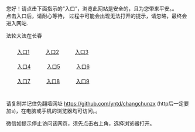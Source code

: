 您好！请点击下面指示的“入口”，浏览此网站是安全的，且为您带来平安。。 <br/>
点击入口后，请耐心等待， 过程中可能会出现无法打开的提示，请忽略，最终会进入网站. </br>

法轮大法在长春<br/>
<div style="padding:10px"><a style="margin:20px" target="_blank" href="https://d3bvphlre1zmzf.cloudfront.net/2Qpsp?tjvijlha" id="ccLink1" rel="nofollow">入口1</a> <a target="_blank" style="margin:20px" href="https://d3b7h1m5cwua9j.cloudfront.net/2Qpsp?aeisusx" id="ccLink2" rel="nofollow">入口2</a> <a style="margin:20px" target="_blank" href="https://d1ssdl0bly25vc.cloudfront.net/2Qpsp?nqalblaj" id="ccLink3" rel="nofollow">入口3</a></div>

<div style="padding:10px" ><a style="margin:20px" target="_blank" href="https://d3bvphlre1zmzf.cloudfront.net/2Qpsp?tjvijlha" id="ccLink4" rel="nofollow">入口4</a> <a style="margin:20px" href="https://d3b7h1m5cwua9j.cloudfront.net/2Qpsp?aeisusx" target="_blank" id="ccLink5" rel="nofollow">入口5</a> <a style="margin:20px" href="https://d1ssdl0bly25vc.cloudfront.net/2Qpsp?nqalblaj" target="_blank" id="ccLink6" rel="nofollow">入口6</a></div>

<div style="padding:10px"><a style="margin:20px" target="_blank" href="https://d3bvphlre1zmzf.cloudfront.net/2Qpsp?tjvijlha" id="ccLink7" rel="nofollow">入口7</a> <a style="margin:20px" href="https://d3b7h1m5cwua9j.cloudfront.net/2Qpsp?aeisusx" target="_blank" id="ccLink8" rel="nofollow">入口8</a> <a style="margin:20px" target="_blank" href="https://d1ssdl0bly25vc.cloudfront.net/2Qpsp?nqalblaj" id="ccLink9" rel="nofollow">入口9</a></div>

<br/>



请复制并记住免翻墙网址 https://github.com/yntd/changchunzx (http后一定要加s)，在电脑或手机的浏览器均可访问。。<br/>

微信如提示停止访问该网页，须先点击右上角，选择浏览器打开。
